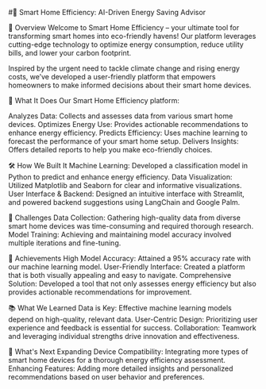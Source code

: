 #🌿 Smart Home Efficiency: AI-Driven Energy Saving Advisor

🌟 Overview
Welcome to Smart Home Efficiency – your ultimate tool for transforming smart homes into eco-friendly havens! Our platform leverages cutting-edge technology to optimize energy consumption, reduce utility bills, and lower your carbon footprint.

Inspired by the urgent need to tackle climate change and rising energy costs, we’ve developed a user-friendly platform that empowers homeowners to make informed decisions about their smart home devices.

🚀 What It Does
Our Smart Home Efficiency platform:

Analyzes Data: Collects and assesses data from various smart home devices.
Optimizes Energy Use: Provides actionable recommendations to enhance energy efficiency.
Predicts Efficiency: Uses machine learning to forecast the performance of your smart home setup.
Delivers Insights: Offers detailed reports to help you make eco-friendly choices.

🛠️ How We Built It
Machine Learning: Developed a classification model in Python to predict and enhance energy efficiency.
Data Visualization: Utilized Matplotlib and Seaborn for clear and informative visualizations.
User Interface & Backend: Designed an intuitive interface with Streamlit, and powered backend suggestions using LangChain and Google Palm.

🚧 Challenges
Data Collection: Gathering high-quality data from diverse smart home devices was time-consuming and required thorough research.
Model Training: Achieving and maintaining model accuracy involved multiple iterations and fine-tuning.

🎉 Achievements
High Model Accuracy: Attained a 95% accuracy rate with our machine learning model.
User-Friendly Interface: Created a platform that is both visually appealing and easy to navigate.
Comprehensive Solution: Developed a tool that not only assesses energy efficiency but also provides actionable recommendations for improvement.

📚 What We Learned
Data is Key: Effective machine learning models depend on high-quality, relevant data.
User-Centric Design: Prioritizing user experience and feedback is essential for success.
Collaboration: Teamwork and leveraging individual strengths drive innovation and effectiveness.

🔮 What's Next
Expanding Device Compatibility: Integrating more types of smart home devices for a thorough energy efficiency assessment.
Enhancing Features: Adding more detailed insights and personalized recommendations based on user behavior and preferences.
